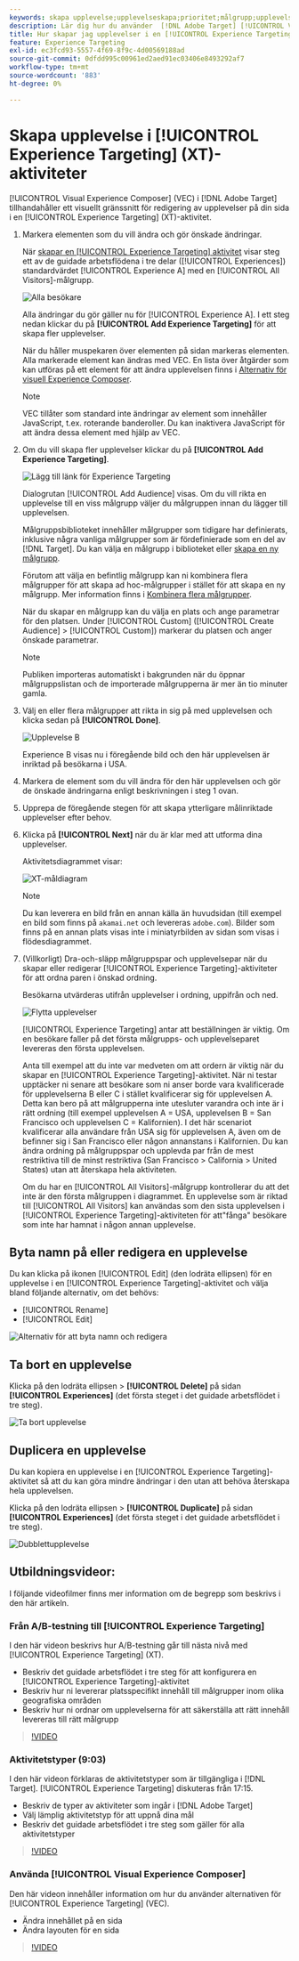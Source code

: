 ```yaml
---
keywords: skapa upplevelse;upplevelseskapa;prioritet;målgrupp;upplevelse;kompositör för visuell upplevelse
description: Lär dig hur du använder  [!DNL Adobe Target] [!UICONTROL Visual Experience Composer] (VEC) för att skapa och redigera upplevelser på din sida i en [!UICONTROL Experience Targeting] (XT)-aktivitet.
title: Hur skapar jag upplevelser i en [!UICONTROL Experience Targeting]-aktivitet?
feature: Experience Targeting
exl-id: ec3fcd93-5557-4f69-8f9c-4d00569188ad
source-git-commit: 0dfdd995c00961ed2aed91ec03406e8493292af7
workflow-type: tm+mt
source-wordcount: '883'
ht-degree: 0%

---
```


# Skapa upplevelse i [!UICONTROL Experience Targeting] (XT)-aktiviteter

[!UICONTROL Visual Experience Composer] (VEC) i [!DNL Adobe Target] tillhandahåller ett visuellt gränssnitt för redigering av upplevelser på din sida i en [!UICONTROL Experience Targeting] (XT)-aktivitet.

1. Markera elementen som du vill ändra och gör önskade ändringar.

   När [skapar en [!UICONTROL Experience Targeting] aktivitet](/help/main/c-activities/t-experience-target/t-xt-create/xt-create.md) visar steg ett av de guidade arbetsflödena i tre delar ([!UICONTROL Experiences]) standardvärdet [!UICONTROL Experience A] med en [!UICONTROL All Visitors]-målgrupp.

   ![Alla besökare](/help/main/c-activities/t-experience-target/t-xt-create/assets/all-visitors.png)

   Alla ändringar du gör gäller nu för [!UICONTROL Experience A]. I ett steg nedan klickar du på **[!UICONTROL Add Experience Targeting]** för att skapa fler upplevelser.

   När du håller muspekaren över elementen på sidan markeras elementen. Alla markerade element kan ändras med VEC. En lista över åtgärder som kan utföras på ett element för att ändra upplevelsen finns i [Alternativ för visuell Experience Composer](/help/main/c-experiences/c-visual-experience-composer/viztarget-options.md).

   >[!NOTE]
   >
   >VEC tillåter som standard inte ändringar av element som innehåller JavaScript, t.ex. roterande banderoller. Du kan inaktivera JavaScript för att ändra dessa element med hjälp av VEC.

1. Om du vill skapa fler upplevelser klickar du på **[!UICONTROL Add Experience Targeting]**.

   ![Lägg till länk för Experience Targeting](/help/main/c-activities/t-experience-target/t-xt-create/assets/add-experience-targeting.png)

   Dialogrutan [!UICONTROL Add Audience] visas. Om du vill rikta en upplevelse till en viss målgrupp väljer du målgruppen innan du lägger till upplevelsen.

   Målgruppsbiblioteket innehåller målgrupper som tidigare har definierats, inklusive några vanliga målgrupper som är fördefinierade som en del av [!DNL Target]. Du kan välja en målgrupp i biblioteket eller [skapa en ny målgrupp](/help/main/c-target/c-audiences/audiences.md#concept_65BE870D290E412D8BBF557EEA67C271).

   Förutom att välja en befintlig målgrupp kan ni kombinera flera målgrupper för att skapa ad hoc-målgrupper i stället för att skapa en ny målgrupp. Mer information finns i [Kombinera flera målgrupper](/help/main/c-target/combining-multiple-audiences.md#concept_A7386F1EA4394BD2AB72399C225981E5).

   När du skapar en målgrupp kan du välja en plats och ange parametrar för den platsen. Under [!UICONTROL Custom] ([!UICONTROL Create Audience] > [!UICONTROL Custom]) markerar du platsen och anger önskade parametrar.

   >[!NOTE]
   >
   >Publiken importeras automatiskt i bakgrunden när du öppnar målgruppslistan och de importerade målgrupperna är mer än tio minuter gamla.

1. Välj en eller flera målgrupper att rikta in sig på med upplevelsen och klicka sedan på **[!UICONTROL Done]**.

   ![Upplevelse B](/help/main/c-activities/t-experience-target/t-xt-create/assets/experience-b.png)

   Experience B visas nu i föregående bild och den här upplevelsen är inriktad på besökarna i USA.

1. Markera de element som du vill ändra för den här upplevelsen och gör de önskade ändringarna enligt beskrivningen i steg 1 ovan.

1. Upprepa de föregående stegen för att skapa ytterligare målinriktade upplevelser efter behov.

1. Klicka på **[!UICONTROL Next]** när du är klar med att utforma dina upplevelser.

   Aktivitetsdiagrammet visar:

   ![XT-måldiagram](/help/main/c-activities/t-experience-target/t-xt-create/assets/xt_diagram-new.png)

   >[!NOTE]
   >
   >Du kan leverera en bild från en annan källa än huvudsidan (till exempel en bild som finns på `akamai.net` och levereras `adobe.com`). Bilder som finns på en annan plats visas inte i miniatyrbilden av sidan som visas i flödesdiagrammet.

1. (Villkorligt) Dra-och-släpp målgruppspar och upplevelsepar när du skapar eller redigerar [!UICONTROL Experience Targeting]-aktiviteter för att ordna paren i önskad ordning.

   Besökarna utvärderas utifrån upplevelser i ordning, uppifrån och ned.

   ![Flytta upplevelser](/help/main/c-activities/t-experience-target/t-xt-create/assets/move_experiences-new.png)

   [!UICONTROL Experience Targeting] antar att beställningen är viktig. Om en besökare faller på det första målgrupps- och upplevelseparet levereras den första upplevelsen.

   Anta till exempel att du inte var medveten om att ordern är viktig när du skapar en [!UICONTROL Experience Targeting]-aktivitet. När ni testar upptäcker ni senare att besökare som ni anser borde vara kvalificerade för upplevelserna B eller C i stället kvalificerar sig för upplevelsen A. Detta kan bero på att målgrupperna inte utesluter varandra och inte är i rätt ordning (till exempel upplevelsen A = USA, upplevelsen B = San Francisco och upplevelsen C = Kalifornien). I det här scenariot kvalificerar alla användare från USA sig för upplevelsen A, även om de befinner sig i San Francisco eller någon annanstans i Kalifornien. Du kan ändra ordning på målgruppspar och upplevda par från de mest restriktiva till de minst restriktiva (San Francisco > California > United States) utan att återskapa hela aktiviteten.

   Om du har en [!UICONTROL All Visitors]-målgrupp kontrollerar du att det inte är den första målgruppen i diagrammet. En upplevelse som är riktad till [!UICONTROL All Visitors] kan användas som den sista upplevelsen i [!UICONTROL Experience Targeting]-aktiviteten för att&quot;fånga&quot; besökare som inte har hamnat i någon annan upplevelse.

## Byta namn på eller redigera en upplevelse

Du kan klicka på ikonen [!UICONTROL Edit] (den lodräta ellipsen) för en upplevelse i en [!UICONTROL Experience Targeting]-aktivitet och välja bland följande alternativ, om det behövs:

* [!UICONTROL Rename]
* [!UICONTROL Edit]

![Alternativ för att byta namn och redigera](/help/main/c-activities/t-experience-target/t-xt-create/assets/experience_edit-new.png)

## Ta bort en upplevelse

Klicka på den lodräta ellipsen > **[!UICONTROL Delete]** på sidan **[!UICONTROL Experiences]** (det första steget i det guidade arbetsflödet i tre steg).

![Ta bort upplevelse](/help/main/c-activities/t-experience-target/t-xt-create/assets/delete-experience.png)

## Duplicera en upplevelse

Du kan kopiera en upplevelse i en [!UICONTROL Experience Targeting]-aktivitet så att du kan göra mindre ändringar i den utan att behöva återskapa hela upplevelsen.

Klicka på den lodräta ellipsen > **[!UICONTROL Duplicate]** på sidan **[!UICONTROL Experiences]** (det första steget i det guidade arbetsflödet i tre steg).

![Dubblettupplevelse](/help/main/c-activities/t-experience-target/t-xt-create/assets/duplicate_experience-new.png)

## Utbildningsvideor:

I följande videofilmer finns mer information om de begrepp som beskrivs i den här artikeln.

### Från A/B-testning till [!UICONTROL Experience Targeting]

I den här videon beskrivs hur A/B-testning går till nästa nivå med [!UICONTROL Experience Targeting] (XT).

* Beskriv det guidade arbetsflödet i tre steg för att konfigurera en [!UICONTROL Experience Targeting]-aktivitet
* Beskriv hur ni levererar platsspecifikt innehåll till målgrupper inom olika geografiska områden
* Beskriv hur ni ordnar om upplevelserna för att säkerställa att rätt innehåll levereras till rätt målgrupp

>[!VIDEO](https://video.tv.adobe.com/v/22418/)

### Aktivitetstyper (9:03)

I den här videon förklaras de aktivitetstyper som är tillgängliga i [!DNL Target]. [!UICONTROL Experience Targeting] diskuteras från 17:15.

* Beskriv de typer av aktiviteter som ingår i [!DNL Adobe Target]
* Välj lämplig aktivitetstyp för att uppnå dina mål
* Beskriv det guidade arbetsflödet i tre steg som gäller för alla aktivitetstyper

>[!VIDEO](https://video.tv.adobe.com/v/17386)

### Använda [!UICONTROL Visual Experience Composer]

Den här videon innehåller information om hur du använder alternativen för [!UICONTROL Experience Targeting] (VEC).

* Ändra innehållet på en sida
* Ändra layouten för en sida

>[!VIDEO](https://video.tv.adobe.com/v/17399)
